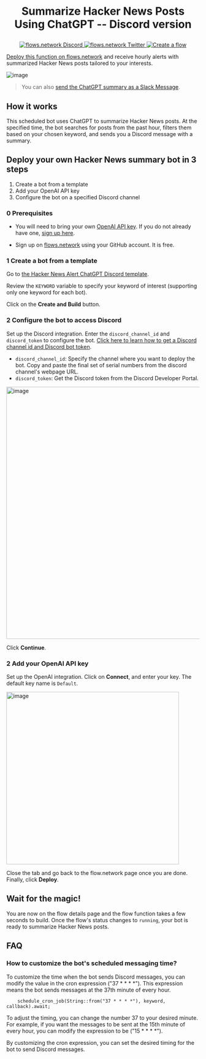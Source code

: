 # <p align="center">Summarize Hacker News Posts Using ChatGPT -- Discord version</p>
<p align="center">
  <a href="https://discord.gg/ccZn9ZMfFf">
    <img src="https://img.shields.io/badge/chat-Discord-7289DA?logo=discord" alt="flows.network Discord">
  </a>
  <a href="https://twitter.com/flows_network">
    <img src="https://img.shields.io/badge/Twitter-1DA1F2?logo=twitter&amp;logoColor=white" alt="flows.network Twitter">
  </a>
   <a href="https://flows.network/flow/createByTemplate/hacker-news-alert-chatgpt-discord">
    <img src="https://img.shields.io/website?up_message=deploy&url=https%3A%2F%2Fflows.network%2Fflow%2Fnew" alt="Create a flow">
  </a>
</p>

[Deploy this function on flows.network](#deploy-your-own-hacker-news-summary-bot-in-3-steps) and receive hourly alerts with summarized Hacker News posts tailored to your interests.

![image](https://github.com/flows-network/hacker-news-alert-chatgpt-discord/assets/45785633/77463fb6-ffa5-4d15-b032-0549b9146786)

> You can also [send the ChatGPT summary as a Slack Message](https://github.com/flows-network/hacker-news-alert-chatgpt-slack).
## How it works

This scheduled bot uses ChatGPT to summarize Hacker News posts. At the specified time, the bot searches for posts from the past hour, filters them based on your chosen keyword, and sends you a Discord message with a summary.

## Deploy your own Hacker News summary bot in 3 steps

1. Create a bot from a template
2. Add your OpenAI API key
3. Configure the bot on a specified Discord channel

### 0 Prerequisites

* You will need to bring your own [OpenAI API key](https://openai.com/blog/openai-api). If you do not already have one, [sign up here](https://platform.openai.com/signup).

* Sign up on [flows.network](https://flows.network/) using your GitHub account. It is free.

### 1 Create a bot from a template


Go to [the Hacker News Alert ChatGPT Discord template](https://flows.network/flow/createByTemplate/hacker-news-alert-chatgpt-discord).

Review the `KEYWORD` variable to specify your keyword of interest (supporting only one keyword for each bot).

Click on the **Create and Build** button.

### 2 Configure the bot to access Discord

Set up the Discord integration. Enter the `discord_channel_id` and `discord_token` to configure the bot. [Click here to learn how to get a Discord channel id and Discord bot token](https://flows.network/blog/discord-bot-guide).

* `discord_channel_id`: Specify the channel where you want to deploy the bot. Copy and paste the final set of serial numbers from the discord channel's webpage URL.
* `discord_token`: Get the Discord token from the Discord Developer Portal. 

<img width="658" alt="image" src="https://github.com/flows-network/hacker-news-alert-chatgpt-discord/assets/45785633/1af8d30c-89b2-4771-96a2-68c0e9bee3c3">

Click **Continue**.

### 2 Add your OpenAI API key

Set up the OpenAI integration. Click on **Connect**, and enter your key. The default key name is `Default`.

[<img width="450" alt="image" src="https://user-images.githubusercontent.com/45785633/222973214-ecd052dc-72c2-4711-90ec-db1ec9d5f24e.png">](https://user-images.githubusercontent.com/45785633/222973214-ecd052dc-72c2-4711-90ec-db1ec9d5f24e.png)

Close the tab and go back to the flow.network page once you are done. Finally, click **Deploy**.

## Wait for the magic!

You are now on the flow details page and the flow function takes a few seconds to build. Once the flow's status changes to `running`, your bot is ready to summarize Hacker News posts.


## FAQ

### How to customize the bot's scheduled messaging time?

To customize the time when the bot sends Discord messages, you can modify the value in the cron expression ("37 * * * *"). This expression means the bot sends messages at the 37th minute of every hour.

```
    schedule_cron_job(String::from("37 * * * *"), keyword, callback).await;
```

To adjust the timing, you can change the number 37 to your desired minute. For example, if you want the messages to be sent at the 15th minute of every hour, you can modify the expression to be ("15 * * * *").

By customizing the cron expression, you can set the desired timing for the bot to send Discord messages.








